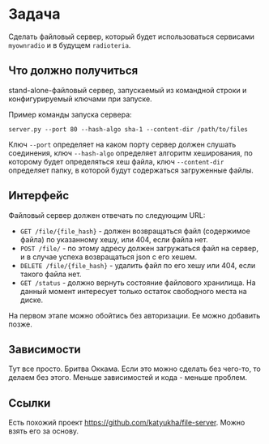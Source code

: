 # Задача
Сделать файловый сервер, который будет использоваться сервисами `myownradio` и в будущем `radioteria`.

## Что должно получиться
stand-alone-файловый сервер, запускаемый из командной строки и конфигурируемый ключами при запуске.

Пример команды запуска сервера:

```
server.py --port 80 --hash-algo sha-1 --content-dir /path/to/files
```

Ключ `--port` определяет на каком порту сервер должен слушать соединения, 
ключ `--hash-algo` определяет алгоритм хеширования, по которому будет определяться хеш файла,
ключ `--content-dir` определяет папку, в которой будут содержаться загруженные файлы.

## Интерфейс
Файловый сервер должен отвечать по следующим URL:

  - `GET /file/{file_hash}` - должен возвращаться файл (содержимое файла) по указанному хешу, или 404, если файла нет.
  - `POST /file/` - по этому адресу должен загружаться файл на сервер, и в случае успеха возвращаться json с его хешем.
  - `DELETE /file/{file_hash}` - удалить файл по его хешу или 404, если такого файла нет.
  - `GET /status` - должно вернуть состояние файлового хранилища. На данный момент интересует только остаток свободного места на диске.

На первом этапе можно обойтись без авторизации. Ее можно добавить позже.

## Зависимости
Тут все просто. Бритва Оккама. Если это можно сделать без чего-то, то делаем без этого. 
Меньше зависимостей и кода - меньше проблем.

## Ссылки
Есть похожий проект https://github.com/katyukha/file-server. Можно взять его за основу.
